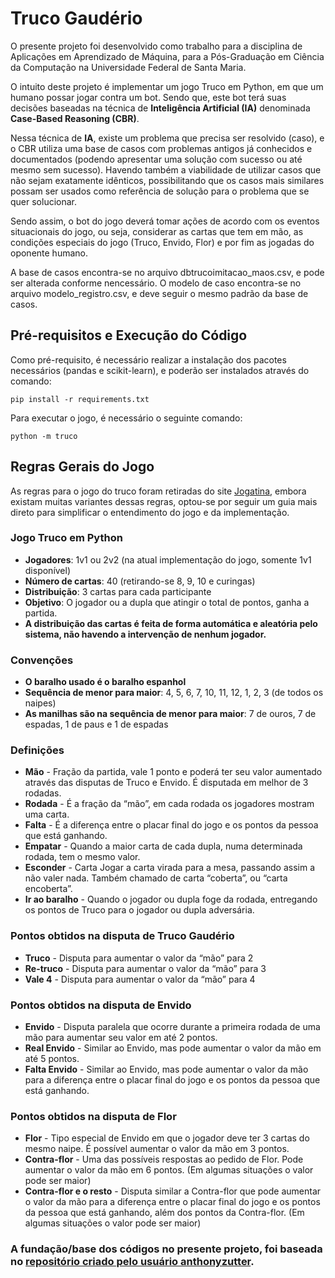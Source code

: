 # Truco Gaudério

O presente projeto foi desenvolvido como trabalho para a disciplina de Aplicações em Aprendizado de Máquina, para a Pós-Graduação em Ciência da Computação na Universidade Federal de Santa Maria.

O intuito deste projeto é implementar um jogo Truco em Python, em que um humano possar jogar contra um bot. Sendo que, este bot terá suas decisões baseadas na técnica de **Inteligência Artificial (IA)** denominada **Case-Based Reasoning (CBR)**.

Nessa técnica de **IA**, existe um problema que precisa ser resolvido (caso), e o CBR utiliza uma base de casos com problemas antigos já conhecidos e documentados (podendo apresentar uma solução com sucesso ou até mesmo sem sucesso). Havendo também a viabilidade de utilizar casos que não sejam exatamente idênticos, possibilitando que os casos mais similares possam ser usados como referência de solução para o problema que se quer solucionar.

Sendo assim, o bot do jogo deverá tomar ações de acordo com os eventos situacionais do jogo, ou seja, considerar as cartas que tem em mão, as condições especiais do jogo (Truco, Envido, Flor) e por fim as jogadas do oponente humano.

A base de casos encontra-se no arquivo dbtrucoimitacao_maos.csv, e pode ser alterada conforme nencessário. O modelo de caso encontra-se no arquivo modelo_registro.csv, e deve seguir o mesmo padrão da base de casos.

## Pré-requisitos e Execução do Código

Como pré-requisito, é necessário realizar a instalação dos pacotes necessários (pandas e scikit-learn), e poderão ser instalados através do comando:

```
pip install -r requirements.txt
```

Para executar o jogo, é necessário o seguinte comando:

```
python -m truco
```

## Regras Gerais do Jogo

As regras para o jogo do truco foram retiradas do site [Jogatina](https://www.jogatina.com/regras-como-jogar-truco-gauderio.html), embora existam muitas variantes dessas regras, optou-se por seguir um guia mais direto para simplificar o entendimento do jogo e da implementação.

### Jogo Truco em Python

- **Jogadores**: 1v1 ou 2v2 (na atual implementação do jogo, somente 1v1 disponível)
- **Número de cartas**: 40 (retirando-se 8, 9, 10 e curingas)
- **Distribuição**: 3 cartas para cada participante
- **Objetivo**: O jogador ou a dupla que atingir o total de pontos, ganha a partida.
- **A distribuição das cartas é feita de forma automática e aleatória pelo sistema, não havendo a intervenção de nenhum jogador.**

### Convenções

- **O baralho usado é o baralho espanhol**
- **Sequência de menor para maior**: 4, 5, 6, 7, 10, 11, 12, 1, 2, 3 (de todos os naipes)
- **As manilhas são na sequência de menor para maior**: 7 de ouros, 7 de espadas, 1 de paus e 1 de espadas

### Definições

- **Mão** - Fração da partida, vale 1 ponto e poderá ter seu valor aumentado através das disputas de Truco e Envido. É disputada em melhor de 3 rodadas.
- **Rodada** - É a fração da “mão”, em cada rodada os jogadores mostram uma carta.
- **Falta** - É a diferença entre o placar final do jogo e os pontos da pessoa que está ganhando.
- **Empatar** - Quando a maior carta de cada dupla, numa determinada rodada, tem o mesmo valor.
- **Esconder** - Carta Jogar a carta virada para a mesa, passando assim a não valer nada. Também chamado de carta “coberta”, ou “carta encoberta”.
- **Ir ao baralho** - Quando o jogador ou dupla foge da rodada, entregando os pontos de Truco para o jogador ou dupla adversária.

### Pontos obtidos na disputa de Truco Gaudério

- **Truco** - Disputa para aumentar o valor da “mão” para 2
- **Re-truco** - Disputa para aumentar o valor da “mão” para 3
- **Vale 4** - Disputa para aumentar o valor da “mão” para 4

### Pontos obtidos na disputa de Envido

- **Envido** - Disputa paralela que ocorre durante a primeira rodada de uma mão para aumentar seu valor em até 2 pontos.
- **Real Envido** - Similar ao Envido, mas pode aumentar o valor da mão em até 5 pontos.
- **Falta Envido** - Similar ao Envido, mas pode aumentar o valor da mão para a diferença entre o placar final do jogo e os pontos da pessoa que está ganhando.

### Pontos obtidos na disputa de Flor

- **Flor** - Tipo especial de Envido em que o jogador deve ter 3 cartas do mesmo naipe. É possível aumentar o valor da mão em 3 pontos.
- **Contra-flor** - Uma das possíveis respostas ao pedido de Flor. Pode aumentar o valor da mão em 6 pontos. (Em algumas situações o valor pode ser maior)
- **Contra-flor e o resto** - Disputa similar a Contra-flor que pode aumentar o valor da mão para a diferença entre o placar final do jogo e os pontos da pessoa que está ganhando, além dos pontos da Contra-flor. (Em algumas situações o valor pode ser maior)

### A fundação/base dos códigos no presente projeto, foi baseada no [repositório criado pelo usuário anthonyzutter](https://github.com/anthonyzutter/Truco-Jogo).
